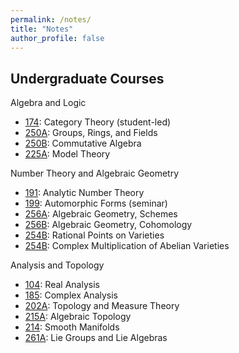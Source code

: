 ```yaml
---
permalink: /notes/
title: "Notes"
author_profile: false
---
```


Undergraduate Courses
-

Algebra and Logic
* [174](https://dfoiler.github.io/notes/174/notes.pdf): Category Theory (student-led)
* [250A](https://dfoiler.github.io/notes/250A/notes.pdf): Groups, Rings, and Fields
* [250B](https://dfoiler.github.io/notes/250B/notes.pdf): Commutative Algebra
* [225A](https://dfoiler.github.io/notes/225A/notes.pdf): Model Theory

Number Theory and Algebraic Geometry
* [191](https://dfoiler.github.io/notes/191/notes.pdf): Analytic Number Theory
* [199](https://dfoiler.github.io/handouts/seminars/automorphic.pdf): Automorphic Forms (seminar)
* [256A](https://dfoiler.github.io/notes/256A/notes.pdf): Algebraic Geometry, Schemes
* [256B](https://dfoiler.github.io/notes/256B/notes.pdf): Algebraic Geometry, Cohomology
* [254B](https://dfoiler.github.io/notes/254B-olsson/notes.pdf): Rational Points on Varieties
* [254B](https://dfoiler.github.io/notes/254B/notes.pdf): Complex Multiplication of Abelian Varieties

Analysis and Topology
* [104](https://dfoiler.github.io/notes/104/notes.pdf): Real Analysis
* [185](https://dfoiler.github.io/notes/185/notes.pdf): Complex Analysis
* [202A](https://dfoiler.github.io/notes/202A/notes.pdf): Topology and Measure Theory
* [215A](https://dfoiler.github.io/notes/215A/notes.pdf): Algebraic Topology
* [214](https://dfoiler.github.io/notes/214/notes.pdf): Smooth Manifolds
* [261A](https://dfoiler.github.io/notes/261A/notes.pdf): Lie Groups and Lie Algebras